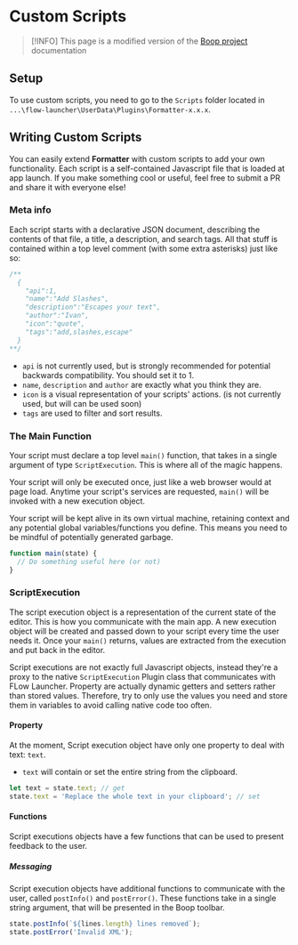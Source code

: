 # Custom Scripts

> [!INFO]
> This page is a modified version of the [Boop project](https://github.com/IvanMathy/Boop/blob/main/Boop/Documentation/CustomScripts.md) documentation

## Setup

To use custom scripts, you need to go to the `Scripts` folder located in `...\flow-launcher\UserData\Plugins\Formatter-x.x.x`.

## Writing Custom Scripts

You can easily extend **Formatter** with custom scripts to add your own functionality. Each script is a self-contained Javascript file that is loaded at app launch. If you make something cool or useful, feel free to submit a PR and share it with everyone else!

### Meta info

Each script starts with a declarative JSON document, describing the contents of that file, a title, a description, and search tags. All that stuff is contained within a top level comment (with some extra asterisks) just like so:

```js
/**
  {
    "api":1,
    "name":"Add Slashes",
    "description":"Escapes your text",
    "author":"Ivan",
    "icon":"quote",
    "tags":"add,slashes,escape"
  }
**/
```

- `api` is not currently used, but is strongly recommended for potential backwards compatibility. You should set it to 1.
- `name`, `description` and `author` are exactly what you think they are.
- `icon` is a visual representation of your scripts' actions. (is not currently used, but will can be used soon)
- `tags` are used to filter and sort results.

### The Main Function

Your script must declare a top level `main()` function, that takes in a single argument of type `ScriptExecution`. This is where all of the magic happens.

Your script will only be executed once, just like a web browser would at page load. Anytime your script's services are requested, `main()` will be invoked with a new execution object.

Your script will be kept alive in its own virtual machine, retaining context and any potential global variables/functions you define. This means you need to be mindful of potentially generated garbage.

```js
function main(state) {
  // Do something useful here (or not)
}
```

### ScriptExecution

The script execution object is a representation of the current state of the editor. This is how you communicate with the main app. A new execution object will be created and passed down to your script every time the user needs it. Once your `main()` returns, values are extracted from the execution and put back in the editor.

Script executions are not exactly full Javascript objects, instead they're a proxy to the native `ScriptExecution` Plugin class that communicates with FLow Launcher. Property are actually dynamic getters and setters rather than stored values. Therefore, try to only use the values you need and store them in variables to avoid calling native code too often.

#### Property

At the moment, Script execution object have only one property to deal with text: `text`.

- `text` will contain or set the entire string from the clipboard.

```js
let text = state.text; // get
state.text = 'Replace the whole text in your clipboard'; // set
```

#### Functions

Script executions objects have a few functions that can be used to present feedback to the user.

##### Messaging

Script execution objects have additional functions to communicate with the user, called `postInfo()` and `postError()`. These functions take in a single string argument, that will be presented in the Boop toolbar.

```js
state.postInfo(`${lines.length} lines removed`);
state.postError('Invalid XML');
```
